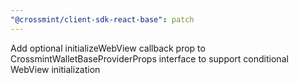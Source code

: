 ```yaml
---
"@crossmint/client-sdk-react-base": patch
---
```


Add optional initializeWebView callback prop to CrossmintWalletBaseProviderProps interface to support conditional WebView initialization
